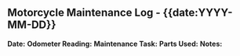 ## Motorcycle Maintenance Log - {{date:YYYY-MM-DD}}

**Date:** 
**Odometer Reading:** 
**Maintenance Task:** <!-- Example: Oil change, chain adjustment -->
**Parts Used:** 
**Notes:** 

<!-- Note: Regular maintenance logs help keep your motorcycle in top condition and track necessary repairs. -->